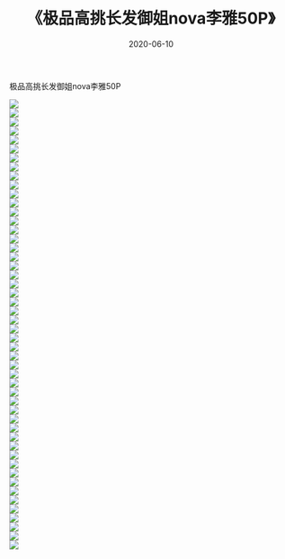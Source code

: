 ﻿---
layout: post
title:  《极品高挑长发御姐nova李雅50P》
date:   2020-06-10
img: http://pic.660000.xyz/1:/性感/2020/极品高挑长发御姐nova李雅50P/000.jpg
categories: [美女, 清纯, 唯美]
---

极品高挑长发御姐nova李雅50P

  ![](http://pic.660000.xyz/1:/性感/2020/极品高挑长发御姐nova李雅50P/001.jpg) <br> ![](http://pic.660000.xyz/1:/性感/2020/极品高挑长发御姐nova李雅50P/002.jpg) <br> ![](http://pic.660000.xyz/1:/性感/2020/极品高挑长发御姐nova李雅50P/003.jpg) <br> ![](http://pic.660000.xyz/1:/性感/2020/极品高挑长发御姐nova李雅50P/004.jpg) <br> ![](http://pic.660000.xyz/1:/性感/2020/极品高挑长发御姐nova李雅50P/005.jpg) <br> ![](http://pic.660000.xyz/1:/性感/2020/极品高挑长发御姐nova李雅50P/006.jpg) <br> ![](http://pic.660000.xyz/1:/性感/2020/极品高挑长发御姐nova李雅50P/007.jpg) <br> ![](http://pic.660000.xyz/1:/性感/2020/极品高挑长发御姐nova李雅50P/008.jpg) <br> ![](http://pic.660000.xyz/1:/性感/2020/极品高挑长发御姐nova李雅50P/009.jpg) <br> ![](http://pic.660000.xyz/1:/性感/2020/极品高挑长发御姐nova李雅50P/010.jpg) <br> ![](http://pic.660000.xyz/1:/性感/2020/极品高挑长发御姐nova李雅50P/011.jpg) <br> ![](http://pic.660000.xyz/1:/性感/2020/极品高挑长发御姐nova李雅50P/012.jpg) <br> ![](http://pic.660000.xyz/1:/性感/2020/极品高挑长发御姐nova李雅50P/013.jpg) <br> ![](http://pic.660000.xyz/1:/性感/2020/极品高挑长发御姐nova李雅50P/014.jpg) <br> ![](http://pic.660000.xyz/1:/性感/2020/极品高挑长发御姐nova李雅50P/015.jpg) <br> ![](http://pic.660000.xyz/1:/性感/2020/极品高挑长发御姐nova李雅50P/016.jpg) <br> ![](http://pic.660000.xyz/1:/性感/2020/极品高挑长发御姐nova李雅50P/017.jpg) <br> ![](http://pic.660000.xyz/1:/性感/2020/极品高挑长发御姐nova李雅50P/018.jpg) <br> ![](http://pic.660000.xyz/1:/性感/2020/极品高挑长发御姐nova李雅50P/019.jpg) <br> ![](http://pic.660000.xyz/1:/性感/2020/极品高挑长发御姐nova李雅50P/020.jpg) <br> ![](http://pic.660000.xyz/1:/性感/2020/极品高挑长发御姐nova李雅50P/021.jpg) <br> ![](http://pic.660000.xyz/1:/性感/2020/极品高挑长发御姐nova李雅50P/022.jpg) <br> ![](http://pic.660000.xyz/1:/性感/2020/极品高挑长发御姐nova李雅50P/023.jpg) <br> ![](http://pic.660000.xyz/1:/性感/2020/极品高挑长发御姐nova李雅50P/024.jpg) <br> ![](http://pic.660000.xyz/1:/性感/2020/极品高挑长发御姐nova李雅50P/025.jpg) <br> ![](http://pic.660000.xyz/1:/性感/2020/极品高挑长发御姐nova李雅50P/026.jpg) <br> ![](http://pic.660000.xyz/1:/性感/2020/极品高挑长发御姐nova李雅50P/027.jpg) <br> ![](http://pic.660000.xyz/1:/性感/2020/极品高挑长发御姐nova李雅50P/028.jpg) <br> ![](http://pic.660000.xyz/1:/性感/2020/极品高挑长发御姐nova李雅50P/029.jpg) <br> ![](http://pic.660000.xyz/1:/性感/2020/极品高挑长发御姐nova李雅50P/030.jpg) <br> ![](http://pic.660000.xyz/1:/性感/2020/极品高挑长发御姐nova李雅50P/031.jpg) <br> ![](http://pic.660000.xyz/1:/性感/2020/极品高挑长发御姐nova李雅50P/032.jpg) <br> ![](http://pic.660000.xyz/1:/性感/2020/极品高挑长发御姐nova李雅50P/033.jpg) <br> ![](http://pic.660000.xyz/1:/性感/2020/极品高挑长发御姐nova李雅50P/034.jpg) <br> ![](http://pic.660000.xyz/1:/性感/2020/极品高挑长发御姐nova李雅50P/035.jpg) <br> ![](http://pic.660000.xyz/1:/性感/2020/极品高挑长发御姐nova李雅50P/036.jpg) <br> ![](http://pic.660000.xyz/1:/性感/2020/极品高挑长发御姐nova李雅50P/037.jpg) <br> ![](http://pic.660000.xyz/1:/性感/2020/极品高挑长发御姐nova李雅50P/038.jpg) <br> ![](http://pic.660000.xyz/1:/性感/2020/极品高挑长发御姐nova李雅50P/039.jpg) <br> ![](http://pic.660000.xyz/1:/性感/2020/极品高挑长发御姐nova李雅50P/040.jpg) <br> ![](http://pic.660000.xyz/1:/性感/2020/极品高挑长发御姐nova李雅50P/041.jpg) <br> ![](http://pic.660000.xyz/1:/性感/2020/极品高挑长发御姐nova李雅50P/042.jpg) <br> ![](http://pic.660000.xyz/1:/性感/2020/极品高挑长发御姐nova李雅50P/043.jpg) <br> ![](http://pic.660000.xyz/1:/性感/2020/极品高挑长发御姐nova李雅50P/044.jpg) <br> ![](http://pic.660000.xyz/1:/性感/2020/极品高挑长发御姐nova李雅50P/045.jpg) <br> ![](http://pic.660000.xyz/1:/性感/2020/极品高挑长发御姐nova李雅50P/046.jpg) <br> ![](http://pic.660000.xyz/1:/性感/2020/极品高挑长发御姐nova李雅50P/047.jpg) <br> ![](http://pic.660000.xyz/1:/性感/2020/极品高挑长发御姐nova李雅50P/048.jpg) <br> ![](http://pic.660000.xyz/1:/性感/2020/极品高挑长发御姐nova李雅50P/049.jpg) <br> ![](http://pic.660000.xyz/1:/性感/2020/极品高挑长发御姐nova李雅50P/050.jpg) <br>